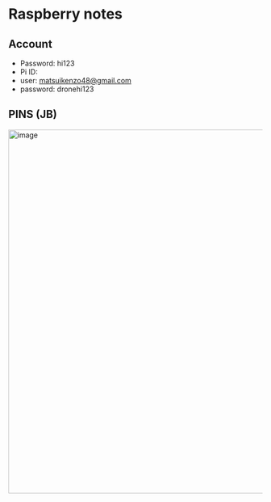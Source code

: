 # Raspberry notes

## Account

- Password: hi123
- Pi ID: 
 - user: matsuikenzo48@gmail.com
 - password: dronehi123

## PINS (JB)
<img width="1280" height="720" alt="image" src="https://github.com/user-attachments/assets/b750b6a1-6c5a-48ad-b2e8-428c6e39261c" />

